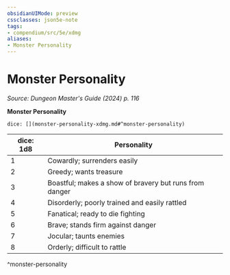 ```yaml
---
obsidianUIMode: preview
cssclasses: json5e-note
tags:
- compendium/src/5e/xdmg
aliases:
- Monster Personality
---
```

# Monster Personality
*Source: Dungeon Master's Guide (2024) p. 116* 

**Monster Personality**

`dice: [](monster-personality-xdmg.md#^monster-personality)`

| dice: 1d8 | Personality |
|-----------|-------------|
| 1 | Cowardly; surrenders easily |
| 2 | Greedy; wants treasure |
| 3 | Boastful; makes a show of bravery but runs from danger |
| 4 | Disorderly; poorly trained and easily rattled |
| 5 | Fanatical; ready to die fighting |
| 6 | Brave; stands firm against danger |
| 7 | Jocular; taunts enemies |
| 8 | Orderly; difficult to rattle |
^monster-personality